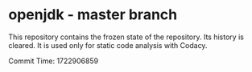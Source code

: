 # openjdk - master branch

This repository contains the frozen state of the repository.
Its history is cleared. It is used only for static code
analysis with Codacy.

Commit Time: 1722906859
